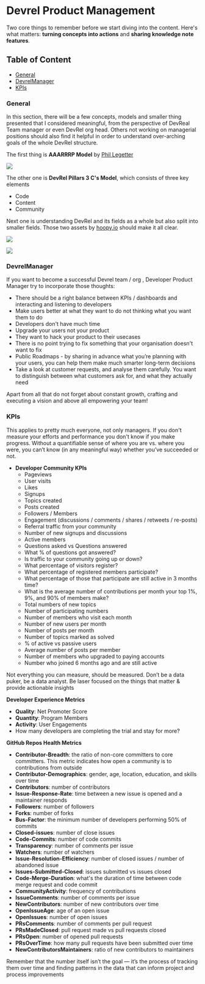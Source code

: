 # Devrel Product Management

Two core things to remember before we start diving into the content. Here's what matters: **turning concepts into actions** and **sharing knowledge note features**.

## Table of Content

* [General](#general) <br>
* [DevrelManager](#devrelManager) <br>
* [KPIs](#kpis) <br>

### General

In this section, there will be a few concepts, models and smaller thing presented that I considered meaningful, from the perspective of DevReal Team manager or even DevRel org head. Others not working on managerial positions should also find it helpful in order to understand over-arching goals of the whole DevRel structure.

The first thing is **AAARRRP Model** by [Phil Legetter](https://twitter.com/leggetter)

![](/Assets/AAARRRPModel.jpg)

The other one is **DevRel Pillars 3 C's Model**, which consists of three key elements

* Code
* Content
* Community

Next one is understanding DevRel and its fields as a whole but also split into smaller fields. Those two assets by [hoopy.io](https://hoopy.io/) should make it all clear.

![](/Assets/DevrelFields.png)

![](/Assets/DevrelFieldsTwo.png)

### DevrelManager

If you want to become a successful Devrel team / org , Developer Product Manager try to incorporate those thoughts:

* There should be a right balance between KPIs / dashboards and interacting and listening to developers
* Make users better at what they want to do not thinking what you want them to do
* Developers don't have much time
* Upgrade your users not your product
* They want to hack your product to their usecases
* There is no point trying to fix something that your organisation doesn't want to fix
* Public Roadmaps - by sharing in advance what you’re planning with your users, you can help them make much smarter long-term decisions
* Take a look at customer requests, and analyse them carefully. You want to distinguish between what customers ask for, and what they actually need

Apart from all that do not forget about constant growth, crafting and executing a vision and above all empowering your team!

### KPIs

This applies to pretty much everyone, not only managers. If you don't measure your efforts and performance you don't know if you make progress. Without a quantifiable sense of where you are vs. where you were, you can’t know (in any meaningful way) whether you’ve succeeded or not.

* **Developer Community KPIs**
  * Pageviews
  * User visits
  * Likes
  * Signups
  * Topics created
  * Posts created
  * Followers / Members
  * Engagement (discussions / comments / shares / retweets / re-posts)
  * Referral traffic from your community
  * Number of new signups and discussions
  * Active members
  * Questions asked vs Questions answered
  * What % of questions got answered?
  * Is traffic to your community going up or down?
  * What percentage of visitors register?
  * What percentage of registered members participate?
  * What percentage of those that participate are still active in 3 months time?
  * What is the average number of contributions per month your top 1%, 9%, and 90% of members make?
  * Total numbers of new topics
  * Number of participating numbers
  * Number of members who visit each month
  * Number of new users per month
  * Number of posts per month
  * Number of topics marked as solved
  * % of active vs passive users
  * Average number of posts per member
  * Number of members who upgraded to paying accounts
  * Number who joined 6 months ago and are still active

Not everything you can measure, should be measured. Don’t be a data puker, be a data analyst. Be laser focused on the things that matter & provide actionable insights

**Developer Experience Metrics**
  * **Quality**: Net Promoter Score
  * **Quantity**: Program Members
  * **Activity**: User Engagements
  * How many developers are completing the trial and stay for more?

**GitHub Repos Health Metrics**
  * **Contributor-Breadth**:  the ratio of non-core committers to core committers. This metric indicates how open a community is to contributions from outside
  * **Contributor-Demographics**:  gender, age, location, education, and skills over time
  * **Contributors**: number of contributors
  * **Issue-Response-Rate**: time between a new issue is opened and a maintainer responds
  * **Followers**: number of followers
  * **Forks**: number of forks
  * **Bus-Factor**: the minimum number of developers performing 50% of commits
  * **Closed-issues**: number of close issues
  * **Code-Commits**: number of code commits
  * **Transparency**: number of comments per issue
  * **Watchers**: number of watchers
  * **Issue-Resolution-Efficiency**: number of closed issues / number of abandoned issue
  * **Issues-Submitted-Closed**: issues submitted vs issues closed
  * **Code-Merge-Duration**: what's the duration of time between code merge request and code commit
  * **CommunityActivity**: frequency of contributions
  * **IssueComments**: number of comments per issue
  * **NewContributors**: number of new contributors over time
  * **OpenIssueAge**: age of an open issue
  * **OpenIssues**: number of open issues
  * **PRsComments**: number of comments per pull request
  * **PRsMadeClosed**: pull request made vs pull requests closed
  * **PRsOpen**: number of opened pull requests
  * **PRsOverTime**: how many pull requests have been submitted over time
  * **NewContributorsMaintainers**: ratio of new contributors to maintainers

Remember that the number itself isn’t the goal — it’s the process of tracking them over time and finding patterns in the data that can inform project and process improvements
